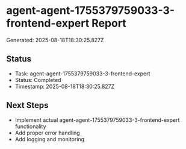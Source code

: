 # agent-agent-1755379759033-3-frontend-expert Report

Generated: 2025-08-18T18:30:25.827Z

## Status
- Task: agent-agent-1755379759033-3-frontend-expert
- Status: Completed
- Timestamp: 2025-08-18T18:30:25.827Z

## Next Steps
- Implement actual agent-agent-1755379759033-3-frontend-expert functionality
- Add proper error handling
- Add logging and monitoring
